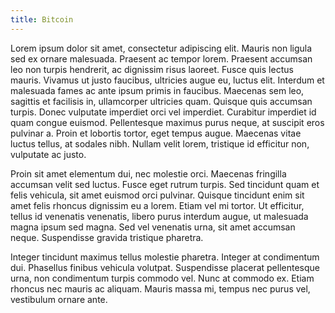 ```yaml
---
title: Bitcoin
---
```


Lorem ipsum dolor sit amet, consectetur adipiscing elit. Mauris non ligula sed ex ornare malesuada. Praesent ac tempor lorem. Praesent accumsan leo non turpis hendrerit, ac dignissim risus laoreet. Fusce quis lectus mauris. Vivamus ut justo faucibus, ultricies augue eu, luctus elit. Interdum et malesuada fames ac ante ipsum primis in faucibus. Maecenas sem leo, sagittis et facilisis in, ullamcorper ultricies quam. Quisque quis accumsan turpis. Donec vulputate imperdiet orci vel imperdiet. Curabitur imperdiet id quam congue euismod. Pellentesque maximus purus neque, at suscipit eros pulvinar a. Proin et lobortis tortor, eget tempus augue. Maecenas vitae luctus tellus, at sodales nibh. Nullam velit lorem, tristique id efficitur non, vulputate ac justo.

Proin sit amet elementum dui, nec molestie orci. Maecenas fringilla accumsan velit sed luctus. Fusce eget rutrum turpis. Sed tincidunt quam et felis vehicula, sit amet euismod orci pulvinar. Quisque tincidunt enim sit amet felis rhoncus dignissim eu a lorem. Etiam vel mi tortor. Ut efficitur, tellus id venenatis venenatis, libero purus interdum augue, ut malesuada magna ipsum sed magna. Sed vel venenatis urna, sit amet accumsan neque. Suspendisse gravida tristique pharetra.

Integer tincidunt maximus tellus molestie pharetra. Integer at condimentum dui. Phasellus finibus vehicula volutpat. Suspendisse placerat pellentesque urna, non condimentum turpis commodo vel. Nunc at commodo ex. Etiam rhoncus nec mauris ac aliquam. Mauris massa mi, tempus nec purus vel, vestibulum ornare ante.